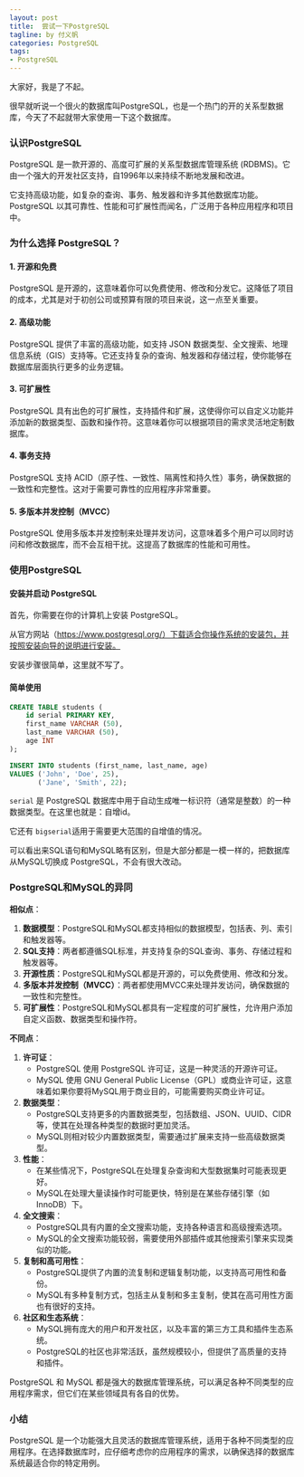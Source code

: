 ```yaml
---
layout: post
title:  尝试一下PostgreSQL
tagline: by 付义帆
categories: PostgreSQL
tags:
- PostgreSQL
---
```


大家好，我是了不起。

很早就听说一个很火的数据库叫PostgreSQL，也是一个热门的开的关系型数据库，今天了不起就带大家使用一下这个数据库。

<!--more-->

### 认识PostgreSQL

PostgreSQL 是一款开源的、高度可扩展的关系型数据库管理系统 (RDBMS)。它由一个强大的开发社区支持，自1996年以来持续不断地发展和改进。

它支持高级功能，如复杂的查询、事务、触发器和许多其他数据库功能。PostgreSQL 以其可靠性、性能和可扩展性而闻名，广泛用于各种应用程序和项目中。

### 为什么选择 PostgreSQL？

#### 1. 开源和免费

PostgreSQL 是开源的，这意味着你可以免费使用、修改和分发它。这降低了项目的成本，尤其是对于初创公司或预算有限的项目来说，这一点至关重要。

#### 2. 高级功能

PostgreSQL 提供了丰富的高级功能，如支持 JSON 数据类型、全文搜索、地理信息系统（GIS）支持等。它还支持复杂的查询、触发器和存储过程，使你能够在数据库层面执行更多的业务逻辑。

#### 3. 可扩展性

PostgreSQL 具有出色的可扩展性，支持插件和扩展，这使得你可以自定义功能并添加新的数据类型、函数和操作符。这意味着你可以根据项目的需求灵活地定制数据库。

#### 4. 事务支持

PostgreSQL 支持 ACID（原子性、一致性、隔离性和持久性）事务，确保数据的一致性和完整性。这对于需要可靠性的应用程序非常重要。

#### 5. 多版本并发控制（MVCC）

PostgreSQL 使用多版本并发控制来处理并发访问，这意味着多个用户可以同时访问和修改数据库，而不会互相干扰。这提高了数据库的性能和可用性。

### 使用PostgreSQL

#### 安装并启动 PostgreSQL

首先，你需要在你的计算机上安装 PostgreSQL。

从官方网站（https://www.postgresql.org/）下载适合你操作系统的安装包，并按照安装向导的说明进行安装。

安装步骤很简单，这里就不写了。

#### 简单使用

```sql
CREATE TABLE students (
    id serial PRIMARY KEY,
    first_name VARCHAR (50),
    last_name VARCHAR (50),
    age INT
);

INSERT INTO students (first_name, last_name, age)
VALUES ('John', 'Doe', 25),
       ('Jane', 'Smith', 22);

```

`serial` 是 PostgreSQL 数据库中用于自动生成唯一标识符（通常是整数）的一种数据类型。在这里也就是：自增id。

它还有 `bigserial`适用于需要更大范围的自增值的情况。

可以看出来SQL语句和MySQL略有区别，但是大部分都是一模一样的，把数据库从MySQL切换成 PostgreSQL，不会有很大改动。

### PostgreSQL和MySQL的异同

**相似点**：

1. **数据模型**：PostgreSQL和MySQL都支持相似的数据模型，包括表、列、索引和触发器等。
2. **SQL支持**：两者都遵循SQL标准，并支持复杂的SQL查询、事务、存储过程和触发器等。
3. **开源性质**：PostgreSQL和MySQL都是开源的，可以免费使用、修改和分发。
4. **多版本并发控制（MVCC）**：两者都使用MVCC来处理并发访问，确保数据的一致性和完整性。
5. **可扩展性**：PostgreSQL和MySQL都具有一定程度的可扩展性，允许用户添加自定义函数、数据类型和操作符。

**不同点**：

1. **许可证**：
   - PostgreSQL 使用 PostgreSQL 许可证，这是一种灵活的开源许可证。
   - MySQL 使用 GNU General Public License（GPL）或商业许可证，这意味着如果你要将MySQL用于商业目的，可能需要购买商业许可证。
2. **数据类型**：
   - PostgreSQL支持更多的内置数据类型，包括数组、JSON、UUID、CIDR等，使其在处理各种类型的数据时更加灵活。
   - MySQL则相对较少内置数据类型，需要通过扩展来支持一些高级数据类型。
3. **性能**：
   - 在某些情况下，PostgreSQL在处理复杂查询和大型数据集时可能表现更好。
   - MySQL在处理大量读操作时可能更快，特别是在某些存储引擎（如InnoDB）下。
4. **全文搜索**：
   - PostgreSQL具有内置的全文搜索功能，支持各种语言和高级搜索选项。
   - MySQL的全文搜索功能较弱，需要使用外部插件或其他搜索引擎来实现类似的功能。
5. **复制和高可用性**：
   - PostgreSQL提供了内置的流复制和逻辑复制功能，以支持高可用性和备份。
   - MySQL有多种复制方式，包括主从复制和多主复制，使其在高可用性方面也有很好的支持。
6. **社区和生态系统**：
   - MySQL拥有庞大的用户和开发社区，以及丰富的第三方工具和插件生态系统。
   - PostgreSQL的社区也非常活跃，虽然规模较小，但提供了高质量的支持和插件。



PostgreSQL 和 MySQL 都是强大的数据库管理系统，可以满足各种不同类型的应用程序需求，但它们在某些领域具有各自的优势。

### 小结

PostgreSQL 是一个功能强大且灵活的数据库管理系统，适用于各种不同类型的应用程序。在选择数据库时，应仔细考虑你的应用程序的需求，以确保选择的数据库系统最适合你的特定用例。

